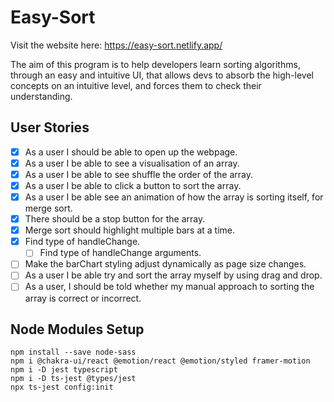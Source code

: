 # Easy-Sort

Visit the website here: https://easy-sort.netlify.app/

The aim of this program is to help developers learn sorting algorithms, through an easy and intuitive UI, that allows devs to absorb the high-level concepts on an intuitive level, and forces them to check their understanding.

## User Stories

- [x] As a user I should be able to open up the webpage.
- [x] As a user I be able to see a visualisation of an array.
- [x] As a user I be able to see shuffle the order of the array.
- [x] As a user I be able to click a button to sort the array.
- [x] As a user I be able see an animation of how the array is sorting itself, for merge sort.
- [x] There should  be a stop button for the array.
- [x] Merge sort should highlight multiple bars at a time.
- [x] Find type of handleChange.
  - [ ] Find type of handleChange arguments.
- [ ] Make the barChart styling adjust dynamically as page size changes.
- [ ] As a user I be able try and sort the array myself by using drag and drop.
- [ ] As a user, I should be told whether my manual approach to sorting the array is correct or incorrect.

## Node Modules Setup

```
npm install --save node-sass
npm i @chakra-ui/react @emotion/react @emotion/styled framer-motion
npm i -D jest typescript
npm i -D ts-jest @types/jest
npx ts-jest config:init
```
